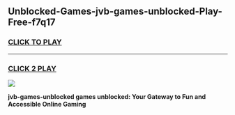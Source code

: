 
## Unblocked-Games-jvb-games-unblocked-Play-Free-f7q17
<h3>
<a href="https://premium76.site?title=jvb-games-unblocked&ref=18A1">CLICK TO PLAY</a></h3>
<hr>

<h3>
<a href="https://premium76.site?title=jvb-games-unblocked&ref=18A1">CLICK 2 PLAY</a>
  
</h3>

<a href="https://premium76.site?title=jvb-games-unblocked&ref=18A1"><img src="https://clearcache.store/games.png"></a>


**jvb-games-unblocked games unblocked: Your Gateway to Fun and Accessible Online Gaming**
